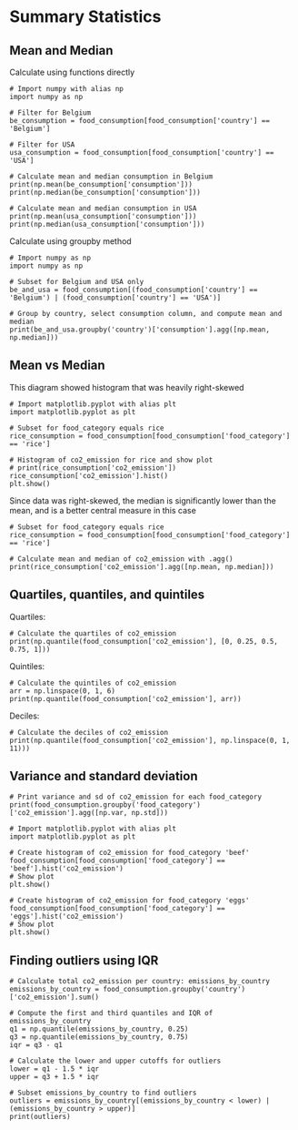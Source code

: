# Summary Statistics

## Mean and Median


Calculate using functions directly
```
# Import numpy with alias np
import numpy as np

# Filter for Belgium
be_consumption = food_consumption[food_consumption['country'] == 'Belgium']

# Filter for USA
usa_consumption = food_consumption[food_consumption['country'] == 'USA']

# Calculate mean and median consumption in Belgium
print(np.mean(be_consumption['consumption']))
print(np.median(be_consumption['consumption']))

# Calculate mean and median consumption in USA
print(np.mean(usa_consumption['consumption']))
print(np.median(usa_consumption['consumption']))
```

Calculate using groupby method
```
# Import numpy as np
import numpy as np

# Subset for Belgium and USA only
be_and_usa = food_consumption[(food_consumption['country'] == 'Belgium') | (food_consumption['country'] == 'USA')]

# Group by country, select consumption column, and compute mean and median
print(be_and_usa.groupby('country')['consumption'].agg([np.mean, np.median]))
```


## Mean vs Median

This diagram showed histogram that was heavily right-skewed
```
# Import matplotlib.pyplot with alias plt
import matplotlib.pyplot as plt

# Subset for food_category equals rice
rice_consumption = food_consumption[food_consumption['food_category'] == 'rice']

# Histogram of co2_emission for rice and show plot
# print(rice_consumption['co2_emission'])
rice_consumption['co2_emission'].hist()
plt.show()
```


Since data was right-skewed, the median is significantly lower than the mean,
and is a better central measure in this case

```
# Subset for food_category equals rice
rice_consumption = food_consumption[food_consumption['food_category'] == 'rice']

# Calculate mean and median of co2_emission with .agg()
print(rice_consumption['co2_emission'].agg([np.mean, np.median]))
```

## Quartiles, quantiles, and quintiles


Quartiles:
```
# Calculate the quartiles of co2_emission
print(np.quantile(food_consumption['co2_emission'], [0, 0.25, 0.5, 0.75, 1]))
```

Quintiles:
```
# Calculate the quintiles of co2_emission
arr = np.linspace(0, 1, 6)
print(np.quantile(food_consumption['co2_emission'], arr))
```

Deciles:
```
# Calculate the deciles of co2_emission
print(np.quantile(food_consumption['co2_emission'], np.linspace(0, 1, 11)))
```

## Variance and standard deviation

```
# Print variance and sd of co2_emission for each food_category
print(food_consumption.groupby('food_category')['co2_emission'].agg([np.var, np.std]))

# Import matplotlib.pyplot with alias plt
import matplotlib.pyplot as plt

# Create histogram of co2_emission for food_category 'beef'
food_consumption[food_consumption['food_category'] == 'beef'].hist('co2_emission')
# Show plot
plt.show()

# Create histogram of co2_emission for food_category 'eggs'
food_consumption[food_consumption['food_category'] == 'eggs'].hist('co2_emission')
# Show plot
plt.show()
```

## Finding outliers using IQR

```
# Calculate total co2_emission per country: emissions_by_country
emissions_by_country = food_consumption.groupby('country')['co2_emission'].sum()

# Compute the first and third quantiles and IQR of emissions_by_country
q1 = np.quantile(emissions_by_country, 0.25)
q3 = np.quantile(emissions_by_country, 0.75)
iqr = q3 - q1

# Calculate the lower and upper cutoffs for outliers
lower = q1 - 1.5 * iqr
upper = q3 + 1.5 * iqr

# Subset emissions_by_country to find outliers
outliers = emissions_by_country[(emissions_by_country < lower) | (emissions_by_country > upper)]
print(outliers)
```